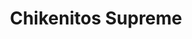 ---
layout: portfolios
title: Chikenitos Supreme
thumb_image: /assets/images/placeholder-3.png
video_url: 'https://player.vimeo.com/video/383152919'
client: Seara
agency: SunsetDDB
category: ["direção","design","animação","colagem","stopmotion"]
description_text:
---